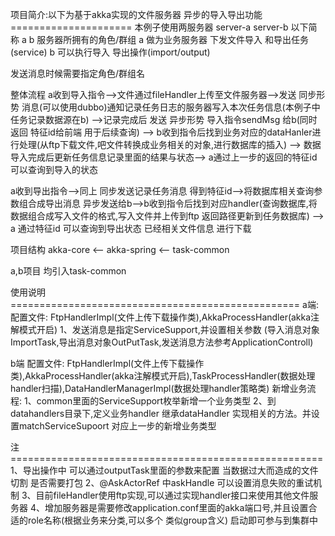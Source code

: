 项目简介:以下为基于akka实现的文件服务器 异步的导入导出功能=====================
本例子使用两服务器  server-a  server-b  以下简称 a b
服务器所拥有的角色/群组
a   做为业务服务器  下发文件导入  和导出任务(service)
b   可以执行导入  导出操作(import/output)

发送消息时候需要指定角色/群组名

整体流程
a收到导入指令-->文件通过fileHandler上传至文件服务器-->发送 同步形势 消息(可以使用dubbo)通知记录任务日志的服务器写入本次任务信息(本例子中任务记录数据源在b)
-->记录完成后 发送 异步形势 导入指令sendMsg 给b(同时 返回 特征id给前端 用于后续查询) --> b收到指令后找到业务对应的dataHanler进行处理(从ftp下载文件,吧文件转换成业务相关的对象,进行数据库的插入)
--> 数据导入完成后更新任务信息记录里面的结果与状态--> a通过上一步的返回的特征id 可以查询到导入的状态

a收到导出指令-->同上 同步发送记录任务消息 得到特征id-->将数据库相关查询参数组合成导出消息 异步发送给b-->b收到指令后找到对应handler(查询数据库,将数据组合成写入文件的格式,写入文件并上传到ftp 返回路径更新到任务数据库)
--> a 通过特征id 可以查询到导出状态 已经相关文件信息 进行下载

项目结构
akka-core <-- akka-spring <-- task-common

a,b项目 均引入task-common

使用说明==================================================
a端:
配置文件: FtpHandlerImpl(文件上传下载操作类),AkkaProcessHandler(akka注解模式开启)
1、发送消息是指定ServiceSupport,并设置相关参数 (导入消息对象ImportTask,导出消息对象OutPutTask,发送消息方法参考ApplicationControll)

b端
配置文件: FtpHandlerImpl(文件上传下载操作类),AkkaProcessHandler(akka注解模式开启),TaskProcessHandler(数据处理handler扫描),DataHandlerManagerImpl(数据处理handler策略类)
新增业务流程:
1、common里面的ServiceSupport枚举新增一个业务类型
2、到datahandlers目录下,定义业务handler 继承dataHandler  实现相关的方法。并设置matchServiceSupoort 对应上一步的新增业务类型


注======================================================
1、导出操作中 可以通过outputTask里面的参数来配置 当数据过大而造成的文件切割 是否需要打包
2、@AskActorRef 中askHandle 可以设置消息失败的重试机制
3、目前fileHandler使用ftp实现,可以通过实现handler接口来使用其他文件服务器
4、增加服务器是需要修改application.conf里面的akka端口号,并且设置合适的role名称(根据业务来分类,可以多个 类似group含义) 启动即可参与到集群中


